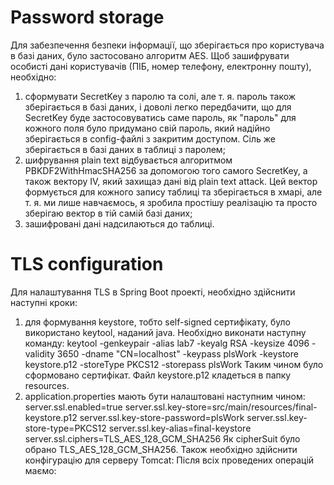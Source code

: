 # Password storage

Для забезпечення безпеки інформації, що зберігається про користувача в базі даних, було застосовано алгоритм AES.
Щоб зашифрувати особисті дані користувачів (ПІБ, номер телефону, електронну пошту), необхідно:
1) сформувати SecretKey з паролю та солі, але т. я. пароль також зберігається в базі даних, і доволі легко передбачити,
що для SecretKey буде застосовуватись саме пароль, як "пароль" для кожного поля було придумано свій пароль, який надійно
зберігається в config-файлі з закритим доступом. Сіль же зберігається в базі даних в таблиці з паролем;
2) шифрування plain text відбувається алгоритмом PBKDF2WithHmacSHA256 за допомогою того самого SecretKey, а також вектору IV,
який захищаэ дані від plain text attack. Цей вектор формується для кожного запису таблиці та зберігається в хмарі, але
т. я. ми лише навчаємось, я зробила простішу реалізацію та просто зберігаю вектор в тій самій базі даних;
3) зашифровані дані надсилаються до таблиці.

# TLS configuration

Для налаштування TLS в Spring Boot проекті, необхідно здійснити наступні кроки:

1) для формування keystore, тобто self-signed сертифікату, було використано keytool, наданий java.
Необхідно виконати наступну команду:
keytool -genkeypair -alias lab7 -keyalg RSA -keysize 4096 -validity 3650 -dname "CN=localhost" -keypass plsWork 
-keystore keystore.p12 -storeType PKCS12 -storepass plsWork
Таким чином було сформовано сертифікат. Файл keystore.p12 кладеться в папку resources.
2) application.properties мають бути налаштовані наступним чином:
server.ssl.enabled=true
server.ssl.key-store=src/main/resources/final-keystore.p12
server.ssl.key-store-password=plsWork
server.ssl.key-store-type=PKCS12
server.ssl.key-alias=final-keystore
server.ssl.ciphers=TLS_AES_128_GCM_SHA256
Як cipherSuit було обрано TLS_AES_128_GCM_SHA256.
Також необхідно здійснити конфігурацію для серверу Tomcat:
Після всіх проведених операцій маємо:
 
 
